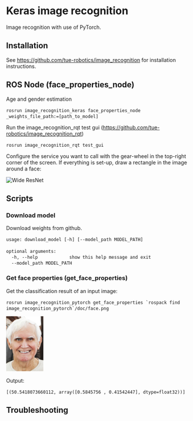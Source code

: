 # Keras image recognition

Image recognition with use of PyTorch.

## Installation

See https://github.com/tue-robotics/image_recognition for installation instructions.

## ROS Node (face_properties_node)

Age and gender estimation
```
rosrun image_recognition_keras face_properties_node _weights_file_path:=[path_to_model]
```

Run the image_recognition_rqt test gui (https://github.com/tue-robotics/image_recognition_rqt)

    rosrun image_recognition_rqt test_gui

Configure the service you want to call with the gear-wheel in the top-right corner of the screen. If everything is set-up, draw a rectangle in the image around a face:

![Wide ResNet](doc/wide_resnet_test.png)

## Scripts

### Download model

Download weights from github.

```
usage: download_model [-h] [--model_path MODEL_PATH]

optional arguments:
  -h, --help            show this help message and exit
  --model_path MODEL_PATH
```

### Get face properties (get_face_properties)

Get the classification result of an input image:

```
rosrun image_recognition_pytorch get_face_properties `rospack find image_recognition_pytorch`/doc/face.png
```

![Example](doc/face.png)

Output:

    [(50.5418073660112, array([0.5845756 , 0.41542447], dtype=float32))]

## Troubleshooting

